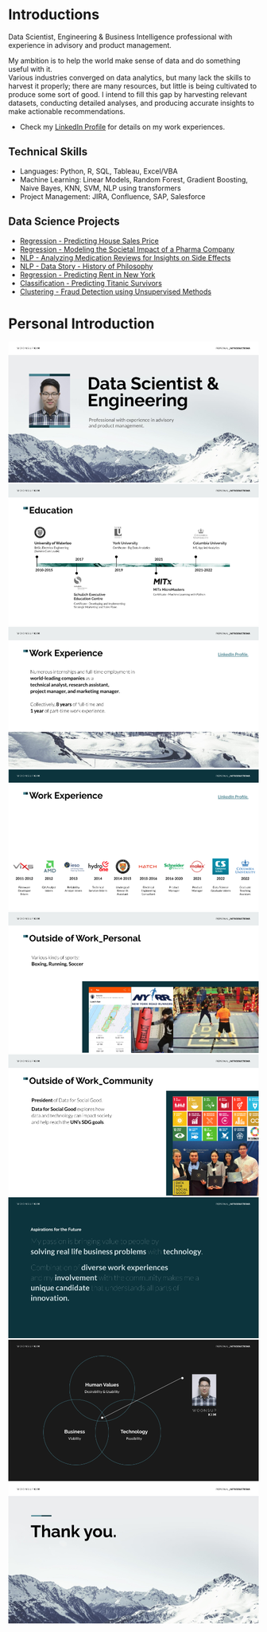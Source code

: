 # Introductions

Data Scientist, Engineering & Business Intelligence professional with experience in advisory and product management.

My ambition is to help the world make sense of data and do something useful with it. <br>
Various industries converged on data analytics, but many lack the skills to harvest it properly; there are many resources, but little is being cultivated to produce some sort of good.
I intend to fill this gap by harvesting relevant datasets, conducting detailed analyses, and producing accurate insights to make actionable recommendations.


* Check my [LinkedIn Profile](https://www.linkedin.com/in/woonsup-kim) for details on my work experiences.

## Technical Skills
* Languages: Python, R, SQL, Tableau, Excel/VBA
* Machine Learning: Linear Models, Random Forest, Gradient Boosting, Naive Bayes, KNN, SVM, NLP using transformers
* Project Management: JIRA, Confluence, SAP, Salesforce

## Data Science Projects
* [Regression - Predicting House Sales Price](https://github.com/woonsupkim/HouseSalesPrice_Prediction)
* [Regression - Modeling the Societal Impact of a Pharma Company](https://github.com/woonsupkim/BurdenofCare)
* [NLP - Analyzing Medication Reviews for Insights on Side Effects](https://github.com/woonsupkim/DrugReview)
* [NLP - Data Story - History of Philosophy](https://github.com/woonsupkim/NLP_Philosophy_DataStory)
* [Regression - Predicting Rent in New York](https://github.com/woonsupkim/Predicting_Rent_in_NY)
* [Classification - Predicting Titanic Survivors](https://github.com/woonsupkim/Titanic)
* [Clustering - Fraud Detection using Unsupervised Methods](https://github.com/woonsupkim/Fraud_Detection)


# Personal Introduction

![1](https://github.com/woonsupkim/woonsupkim/blob/main/PersonalIntroduction/PersonalIntro3/Slide1.png)
![1](https://github.com/woonsupkim/woonsupkim/blob/main/PersonalIntroduction/PersonalIntro3/Slide2.png)
![1](https://github.com/woonsupkim/woonsupkim/blob/main/PersonalIntroduction/PersonalIntro3/Slide3.png)
![1](https://github.com/woonsupkim/woonsupkim/blob/main/PersonalIntroduction/PersonalIntro3/Slide4.png)
![1](https://github.com/woonsupkim/woonsupkim/blob/main/PersonalIntroduction/PersonalIntro3/Slide5.png)
![1](https://github.com/woonsupkim/woonsupkim/blob/main/PersonalIntroduction/PersonalIntro3/Slide6.png)
![1](https://github.com/woonsupkim/woonsupkim/blob/main/PersonalIntroduction/PersonalIntro3/Slide7.png)
![1](https://github.com/woonsupkim/woonsupkim/blob/main/PersonalIntroduction/PersonalIntro3/Slide8.png)
![1](https://github.com/woonsupkim/woonsupkim/blob/main/PersonalIntroduction/PersonalIntro3/Slide9.png)


